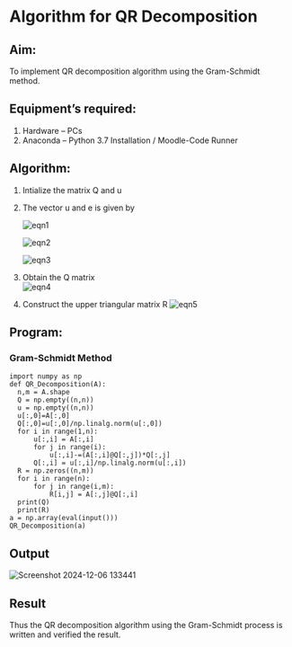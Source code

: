 # Algorithm for QR Decomposition
## Aim:
To implement QR decomposition algorithm using the Gram-Schmidt method.
## Equipment’s required:
1.	Hardware – PCs
2.	Anaconda – Python 3.7 Installation / Moodle-Code Runner
## Algorithm:
1.	Intialize the matrix Q and u
2.	The vector u and e is given by

    ![eqn1](./ex4.jpg)

    ![eqn2](./ex6.jpg)

    ![eqn3](./ex3.jpg)

3.	Obtain the Q matrix   
    ![eqn4](./ex1.jpg)
4.	Construct the upper triangular matrix R
    ![eqn5](./ex2.jpg)



## Program:
### Gram-Schmidt Method

    import numpy as np
    def QR_Decomposition(A):
      n,m = A.shape
      Q = np.empty((n,n))
      u = np.empty((n,n))
      u[:,0]=A[:,0]
      Q[:,0]=u[:,0]/np.linalg.norm(u[:,0])
      for i in range(1,n):
          u[:,i] = A[:,i]
          for j in range(i):
              u[:,i]-=(A[:,i]@Q[:,j])*Q[:,j]
          Q[:,i] = u[:,i]/np.linalg.norm(u[:,i])
      R = np.zeros((n,m))
      for i in range(n):
          for j in range(i,m):
              R[i,j] = A[:,j]@Q[:,i]
      print(Q)
      print(R)
    a = np.array(eval(input()))
    QR_Decomposition(a)









## Output
![Screenshot 2024-12-06 133441](https://github.com/user-attachments/assets/aa3f877c-7f24-428b-b794-3afec875636a)




## Result
Thus the QR decomposition algorithm using the Gram-Schmidt process is written and verified the result.
